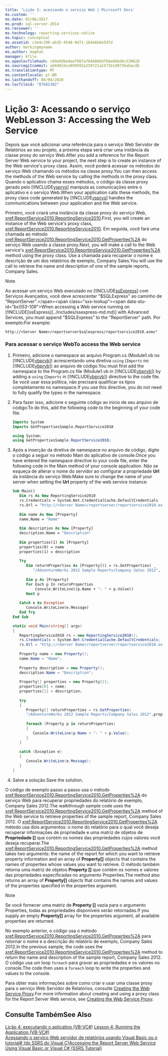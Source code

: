 ```yaml
---
title: 'Lição 3: acessando o serviço Web | Microsoft Docs'
ms.custom: ''
ms.date: 03/06/2017
ms.prod: sql-server-2014
ms.reviewer: ''
ms.technology: reporting-services-native
ms.topic: conceptual
ms.assetid: c3e4c198-ab35-4548-9471-1b4e6b6e5dfd
author: markingmyname
ms.author: maghan
manager: kfile
ms.openlocfilehash: c69e0dbe9eef987a764686bdf84e68bd8c530628
ms.sourcegitcommit: ad4d92dce894592a259721a1571b1d8736abacdb
ms.translationtype: MT
ms.contentlocale: pt-BR
ms.lasthandoff: 08/04/2020
ms.locfileid: "87681302"
---
```

# <a name="lesson-3-accessing-the-web-service"></a><span data-ttu-id="bc053-102">Lição 3: Acessando o serviço Web</span><span class="sxs-lookup"><span data-stu-id="bc053-102">Lesson 3: Accessing the Web Service</span></span>
  <span data-ttu-id="bc053-103">Depois que você adicionar uma referência para o serviço Web Servidor de Relatórios ao seu projeto, a próxima etapa será criar uma instância da classe proxy do serviço Web.</span><span class="sxs-lookup"><span data-stu-id="bc053-103">After you add a reference for the Report Server Web service to your project, the next step is to create an instance of the Web service's proxy class.</span></span> <span data-ttu-id="bc053-104">Assim, você poderá acessar os métodos do serviço Web chamando os métodos na classe proxy.</span><span class="sxs-lookup"><span data-stu-id="bc053-104">You can then access the methods of the Web service by calling the methods in the proxy class.</span></span> <span data-ttu-id="bc053-105">Quando o aplicativo chama esses métodos, o código da classe proxy gerado pelo [!INCLUDE[vsprvs](../includes/vsprvs-md.md)] manipula as comunicações entre o aplicativo e o serviço Web.</span><span class="sxs-lookup"><span data-stu-id="bc053-105">When your application calls these methods, the proxy class code generated by [!INCLUDE[vsprvs](../includes/vsprvs-md.md)] handles the communications between your application and the Web service.</span></span>  
  
 <span data-ttu-id="bc053-106">Primeiro, você criará uma instância da classe proxy do serviço Web, <xref:ReportService2010.ReportingService2010>.</span><span class="sxs-lookup"><span data-stu-id="bc053-106">First, you will create an instance of the Web service's proxy class, <xref:ReportService2010.ReportingService2010>.</span></span> <span data-ttu-id="bc053-107">Em seguida, você fará uma chamada ao método <xref:ReportService2010.ReportingService2010.GetProperties%2A> do serviço Web usando a classe proxy.</span><span class="sxs-lookup"><span data-stu-id="bc053-107">Next, you will make a call to the Web service's <xref:ReportService2010.ReportingService2010.GetProperties%2A> method using the proxy class.</span></span> <span data-ttu-id="bc053-108">Use a chamada para recuperar o nome e descrição de um dos relatórios de exemplo, Company Sales.</span><span class="sxs-lookup"><span data-stu-id="bc053-108">You will use the call to retrieve the name and description of one of the sample reports, Company Sales.</span></span>  
  
> [!NOTE]  
>  <span data-ttu-id="bc053-109">Ao acessar um serviço Web executado no [!INCLUDE[ssExpress](../includes/ssexpress-md.md)] com Serviços Avançados, você deve acrescentar "$SQLExpress" ao caminho de "ReportServer".</span><span class="sxs-lookup"><span data-stu-id="bc053-109">When accessing a Web service running on [!INCLUDE[ssExpress](../includes/ssexpress-md.md)] with Advanced Services, you must append "$SQLExpress" to the "ReportServer" path.</span></span> <span data-ttu-id="bc053-110">Por exemplo:</span><span class="sxs-lookup"><span data-stu-id="bc053-110">For example:</span></span>  
>   
>  `http://<Server Name>/reportserver$sqlexpress/reportservice2010.asmx"`  
  
### <a name="to-access-the-web-service"></a><span data-ttu-id="bc053-111">Para acessar o serviço Web</span><span class="sxs-lookup"><span data-stu-id="bc053-111">To access the Web service</span></span>  
  
1.  <span data-ttu-id="bc053-112">Primeiro, adicione o namespace ao arquivo Program.cs (Module1.vb no [!INCLUDE[vbprvb](../includes/vbprvb-md.md)]) acrescentando uma diretiva `using` (`Imports` no [!INCLUDE[vbprvb](../includes/vbprvb-md.md)]) ao arquivo de código.</span><span class="sxs-lookup"><span data-stu-id="bc053-112">You must first add the namespace to the Program.cs file (Module1.vb in [!INCLUDE[vbprvb](../includes/vbprvb-md.md)]) by adding a `using` (`Imports` in [!INCLUDE[vbprvb](../includes/vbprvb-md.md)]) directive to the code file.</span></span> <span data-ttu-id="bc053-113">Se você usar essa política, não precisará qualificar os tipos completamente no namespace.</span><span class="sxs-lookup"><span data-stu-id="bc053-113">If you use this directive, you do not need to fully qualify the types in the namespace.</span></span>  
  
2.  <span data-ttu-id="bc053-114">Para fazer isso, adicione o seguinte código ao início de seu arquivo de código:</span><span class="sxs-lookup"><span data-stu-id="bc053-114">To do this, add the following code to the beginning of your code file:</span></span>  
  
    ```vb  
    Imports System  
    Imports GetPropertiesSample.ReportService2010  
    ```  
  
    ```csharp  
    using System;  
    using GetPropertiesSample.ReportService2010;  
    ```  
  
3.  <span data-ttu-id="bc053-115">Após a inserção da diretiva de namespace no arquivo de código, digite o código a seguir no método Main do aplicativo de console.</span><span class="sxs-lookup"><span data-stu-id="bc053-115">Once you have entered the namespace directive to your code file, enter the following code in the Main method of your console application.</span></span> <span data-ttu-id="bc053-116">Não se esqueça de alterar o nome do servidor ao configurar a propriedade **Url** da instância do serviço Web:</span><span class="sxs-lookup"><span data-stu-id="bc053-116">Make sure to change the name of your server when setting the **Url** property of the web service instance:</span></span>  
  
    ```vb  
    Sub Main()  
       Dim rs As New ReportingService2010  
       rs.Credentials = System.Net.CredentialCache.DefaultCredentials  
       rs.Url = "http://<Server Name>/reportserver/reportservice2010.asmx"  
  
       Dim name As New [Property]  
       name.Name = "Name"  
  
       Dim description As New [Property]  
       description.Name = "Description"  
  
       Dim properties(1) As [Property]  
       properties(0) = name  
       properties(1) = description  
  
       Try  
          Dim returnProperties As [Property]() = rs.GetProperties( _  
             "/AdventureWorks 2012 Sample Reports/Company Sales 2012", properties)  
  
          Dim p As [Property]  
          For Each p In returnProperties  
              Console.WriteLine((p.Name + ": " + p.Value))  
          Next p  
  
       Catch e As Exception  
          Console.WriteLine(e.Message)  
       End Try  
    End Sub  
    ```  
  
    ```csharp  
    static void Main(string[] args)  
    {  
       ReportingService2010 rs = new ReportingService2010();  
       rs.Credentials = System.Net.CredentialCache.DefaultCredentials;  
       rs.Url = "http://<Server Name>/reportserver/reportservice2010.asmx";  
  
       Property name = new Property();  
       name.Name = "Name";  
  
       Property description = new Property();  
       description.Name = "Description";  
  
       Property[] properties = new Property[2];  
       properties[0] = name;  
       properties[1] = description;  
  
       try  
       {  
          Property[] returnProperties = rs.GetProperties(  
          "/AdventureWorks 2012 Sample Reports/Company Sales 2012",properties);  
  
          foreach (Property p in returnProperties)  
          {  
             Console.WriteLine(p.Name + ": " + p.Value);  
          }  
       }  
  
       catch (Exception e)  
       {  
          Console.WriteLine(e.Message);  
       }  
    }  
    ```  
  
4.  <span data-ttu-id="bc053-117">Salve a solução.</span><span class="sxs-lookup"><span data-stu-id="bc053-117">Save the solution.</span></span>  
  
 <span data-ttu-id="bc053-118">O código de exemplo passo a passo usa o método <xref:ReportService2010.ReportingService2010.GetProperties%2A> do serviço Web para recuperar propriedades do relatório de exemplo, Company Sales 2012.</span><span class="sxs-lookup"><span data-stu-id="bc053-118">The walkthrough sample code uses the <xref:ReportService2010.ReportingService2010.GetProperties%2A> method of the Web service to retrieve properties of the sample report, Company Sales 2012.</span></span> <span data-ttu-id="bc053-119">O <xref:ReportService2010.ReportingService2010.GetProperties%2A> método usa dois argumentos: o nome do relatório para o qual você deseja recuperar informações de propriedade e uma matriz de objetos de **Propriedade []** que contém os nomes das propriedades cujos valores você deseja recuperar.</span><span class="sxs-lookup"><span data-stu-id="bc053-119">The <xref:ReportService2010.ReportingService2010.GetProperties%2A> method takes two arguments: the name of the report for which you want to retrieve property information and an array of **Property[]** objects that contains the names of properties whose values you want to retrieve.</span></span> <span data-ttu-id="bc053-120">O método também retorna uma matriz de objetos **Property []** que contém os nomes e valores das propriedades especificadas no argumento Properties.</span><span class="sxs-lookup"><span data-stu-id="bc053-120">The method also returns an array of **Property[]** objects that contains the names and values of the properties specified in the properties argument.</span></span>  
  
> [!NOTE]  
>  <span data-ttu-id="bc053-121">Se você fornecer uma matriz de **Property []** vazia para o argumento Properties, todas as propriedades disponíveis serão retornadas.</span><span class="sxs-lookup"><span data-stu-id="bc053-121">If you supply an empty **Property[]** array for the properties argument, all available properties are returned.</span></span>  
  
 <span data-ttu-id="bc053-122">No exemplo anterior, o código usa o método <xref:ReportService2010.ReportingService2010.GetProperties%2A> para retornar o nome e a descrição do relatório de exemplo, Company Sales 2012.</span><span class="sxs-lookup"><span data-stu-id="bc053-122">In the previous sample, the code uses the <xref:ReportService2010.ReportingService2010.GetProperties%2A> method to return the name and description of the sample report, Company Sales 2012.</span></span> <span data-ttu-id="bc053-123">O código usa um loop `foreach` para gravar as propriedades e os valores no console.</span><span class="sxs-lookup"><span data-stu-id="bc053-123">The code then uses a `foreach` loop to write the properties and values to the console.</span></span>  
  
 <span data-ttu-id="bc053-124">Para obter mais informações sobre como criar e usar uma classe proxy para o serviço Web Servidor de Relatórios, consulte [Creating the Web Service Proxy](../reporting-services/report-server-web-service/net-framework/creating-the-web-service-proxy.md).</span><span class="sxs-lookup"><span data-stu-id="bc053-124">For more information about creating and using a proxy class for the Report Server Web service, see [Creating the Web Service Proxy](../reporting-services/report-server-web-service/net-framework/creating-the-web-service-proxy.md).</span></span>  
  
## <a name="see-also"></a><span data-ttu-id="bc053-125">Consulte Também</span><span class="sxs-lookup"><span data-stu-id="bc053-125">See Also</span></span>  
 <span data-ttu-id="bc053-126">[Lição 4: executando o aplicativo &#40;VB-VC&#35;&#41;](../../2014/tutorials/lesson-4-running-the-application-vb-vcsharp.md) </span><span class="sxs-lookup"><span data-stu-id="bc053-126">[Lesson 4: Running the Application &#40;VB-VC&#35;&#41;](../../2014/tutorials/lesson-4-running-the-application-vb-vcsharp.md) </span></span>  
 [<span data-ttu-id="bc053-127">Acessando o serviço Web servidor de relatórios usando Visual Basic ou o tutorial&#35; &#40;do SSRS do Visual C&#41;</span><span class="sxs-lookup"><span data-stu-id="bc053-127">Accessing the Report Server Web Service Using Visual Basic or Visual C&#35; &#40;SSRS Tutorial&#41;</span></span>](../../2014/tutorials/access-report-server-web-service-vb-vcsharp-ssrs-tutorial.md)  
  
  
